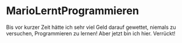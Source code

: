 # MarioLerntProgrammieren
Bis vor kurzer Zeit hätte ich sehr viel Geld darauf gewettet, niemals zu versuchen, Programmieren zu lernen!
Aber jetzt bin ich hier.
Verrückt!
